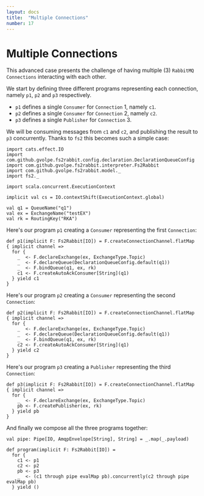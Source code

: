 ```yaml
---
layout: docs
title:  "Multiple Connections"
number: 17
---
```


# Multiple Connections

This advanced case presents the challenge of having multiple (3) `RabbitMQ Connections` interacting with each other.

We start by defining three different programs representing each connection, namely `p1`, `p2` and `p3` respectively.

- `p1` defines a single `Consumer` for `Connection` 1, namely `c1`.
- `p2` defines a single `Consumer` for `Connection` 2, namely `c2`.
- `p3` defines a single `Publisher` for `Connection` 3.

We will be consuming messages from `c1` and `c2`, and publishing the result to `p3` concurrently. Thanks to `fs2` this becomes such a simple case:

```tut:book:silent
import cats.effect.IO
import com.github.gvolpe.fs2rabbit.config.declaration.DeclarationQueueConfig
import com.github.gvolpe.fs2rabbit.interpreter.Fs2Rabbit
import com.github.gvolpe.fs2rabbit.model._
import fs2._

import scala.concurrent.ExecutionContext

implicit val cs = IO.contextShift(ExecutionContext.global)

val q1 = QueueName("q1")
val ex = ExchangeName("testEX")
val rk = RoutingKey("RKA")
```

Here's our program `p1` creating a `Consumer` representing the first `Connection`:

```tut:book:silent
def p1(implicit F: Fs2Rabbit[IO]) = F.createConnectionChannel.flatMap { implicit channel =>
  for {
    _  <- F.declareExchange(ex, ExchangeType.Topic)
    _  <- F.declareQueue(DeclarationQueueConfig.default(q1))
    _  <- F.bindQueue(q1, ex, rk)
    c1 <- F.createAutoAckConsumer[String](q1)
  } yield c1
}
```

Here's our program `p2` creating a `Consumer` representing the second `Connection`:

```tut:book:silent
def p2(implicit F: Fs2Rabbit[IO]) = F.createConnectionChannel.flatMap { implicit channel =>
  for {
    _  <- F.declareExchange(ex, ExchangeType.Topic)
    _  <- F.declareQueue(DeclarationQueueConfig.default(q1))
    _  <- F.bindQueue(q1, ex, rk)
    c2 <- F.createAutoAckConsumer[String](q1)
  } yield c2
}
```

Here's our program `p3` creating a `Publisher` representing the third `Connection`:

```tut:book:silent
def p3(implicit F: Fs2Rabbit[IO]) = F.createConnectionChannel.flatMap { implicit channel =>
  for {
    _  <- F.declareExchange(ex, ExchangeType.Topic)
    pb <- F.createPublisher(ex, rk)
  } yield pb
}
```

And finally we compose all the three programs together:

```tut:book:silent
val pipe: Pipe[IO, AmqpEnvelope[String], String] = _.map(_.payload)

def program(implicit F: Fs2Rabbit[IO]) =
  for {
    c1 <- p1
    c2 <- p2
    pb <- p3
    _  <- (c1 through pipe evalMap pb).concurrently(c2 through pipe evalMap pb)
  } yield ()
```
